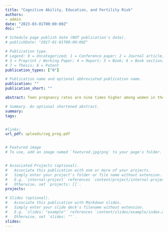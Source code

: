 ```yaml
---
title: "Cognitive Ability, Education, and Fertility Risk"
authors:
- admin
date: "2023-03-01T00:00:00Z"
doi: ""

# Schedule page publish date (NOT publication's date).
# publishDate: "2017-01-01T00:00:00Z"

# Publication type.
# Legend: 0 = Uncategorized; 1 = Conference paper; 2 = Journal article;
# 3 = Preprint / Working Paper; 4 = Report; 5 = Book; 6 = Book section;
# 7 = Thesis; 8 = Patent
publication_types: ["0"]

# Publication name and optional abbreviated publication name.
publication: ""
publication_short: ""

abstract: Teen pregnancy rates are nine times higher among women in the lowest cognitive ability quartile compared to those in the top quartile. This paper presents empirical evidence from the NLSY79 dataset on the relationship between cognitive ability, pregnancy timing, and intention. In addition, a life cycle model is developed and estimated to explore whether variations in wage, marriage, and contraception efficiency by education account for the differences in fertility timing among women with different cognitive abilities. However, these mechanisms only account for half of the correlation between cognitive ability and teen pregnancy. Therefore, I add heterogeneity in contraception efficiency by cognitive ability to bridge this gap. The model reveals that policies that lower contraception costs reduce early pregnancies and enhance women's welfare. However, the model also shows that teen mothers' college attendance remains low, as college education is costly for low ability women, even without a teen pregnancy. Finally, I use NLSY97 data to study the decline in teen pregnancies during the '90s finding a reduction in the cost of contraception and attending college for women in this cohort relative to the NLSY79 cohort.

# Summary. An optional shortened abstract.
summary: 
tags:


#links:
url_pdf: uploads/cog_preg.pdf


# Featured image
# To use, add an image named `featured.jpg/png` to your page's folder. 


# Associated Projects (optional).
#   Associate this publication with one or more of your projects.
#   Simply enter your project's folder or file name without extension.
#   E.g. `internal-project` references `content/project/internal-project/index.md`.
#   Otherwise, set `projects: []`.
projects:

# Slides (optional).
#   Associate this publication with Markdown slides.
#   Simply enter your slide deck's filename without extension.
#   E.g. `slides: "example"` references `content/slides/example/index.md`.
#   Otherwise, set `slides: ""`.
slides:
---
```



